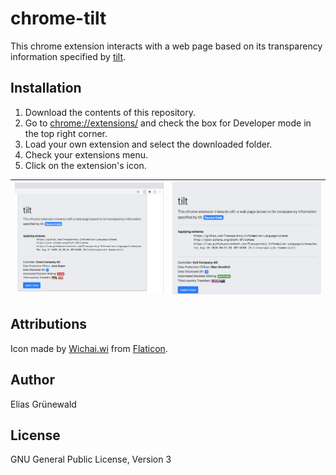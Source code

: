 # chrome-tilt
This chrome extension interacts with a web page based on its transparency information specified by [tilt](https://github.com/Transparency-Information-Language).

## Installation

1. Download the contents of this repository.
2. Go to [chrome://extensions/]() and check the box for Developer mode in the top right corner.
3. Load your own extension and select the downloaded folder.
4. Check your extensions menu.
5. Click on the extension's icon.

| ![](docs/screenshot.png)  | ![](docs/screenshot2.png) |
|---|---|



## Attributions
Icon made by [Wichai.wi](https://www.flaticon.com/free-icon/gdpr_1355236) from [Flaticon](https://www.flaticon.com/).

## Author
Elias Grünewald

## License
GNU General Public License, Version 3


